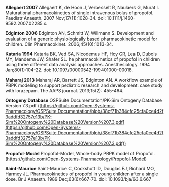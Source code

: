**Allegaert 2007** Allegaert K, de Hoon J, Verbesselt R, Naulaers G, Murat I. Maturational pharmacokinetics of single intravenous bolus of propofol. Paediatr Anaesth. 2007 Nov;17(11):1028-34. doi: 10.1111/j.1460-9592.2007.02285.x.

**Edginton 2006** Edginton AN, Schmitt W, Willmann S. Development and evaluation of a generic physiologically based pharmacokinetic model for children. Clin Pharmacokinet. 2006;45(10):1013-34.

**Kataria 1994** Kataria BK, Ved SA, Nicodemus HF, Hoy GR, Lea D, Dubois MY, Mandema JW, Shafer SL. he pharmacokinetics of propofol in children using three different data analysis approaches. Anesthesiology. 1994 Jan;80(1):104-22. doi: 10.1097/00000542-199401000-00018.

**Maharaj 2013** Maharaj AR, Barrett JS, Edginton AN. A workflow example of PBPK modeling to support pediatric research and development: case study with lorazepam. The AAPS journal. 2013;15(2): 455-464.

**Ontogeny Database** OSPSuite.Documentation/PK-Sim Ontogeny Database Version 7.3.pdf ([https://github.com/Open-Systems-Pharmacology/OSPSuite.Documentation/blob/38cf71b384cfc25cfa0ce4d2f3addfd32757e13b/PK-Sim%20Ontogeny%20Database%20Version%207.3.pdf](https://github.com/Open-Systems-Pharmacology/OSPSuite.Documentation/blob/38cf71b384cfc25cfa0ce4d2f3addfd32757e13b/PK-Sim%20Ontogeny%20Database%20Version%207.3.pdf))

**Propofol-Model** Propofol-Model, Whole-body PBPK model of Propofol. (https://github.com/Open-Systems-Pharmacology/Propofol-Model)

**Saint-Maurice** Saint-Maurice C, Cockshott ID, Douglas EJ, Richard MO, Harmey JL. Pharmacokinetics of propofol in young children after a single dose. Br J Anaesth. 1989 Dec;63(6):667-70. doi: 10.1093/bja/63.6.667